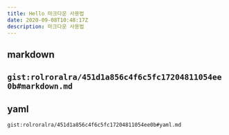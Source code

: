 ```yaml
---
title: Hello 마크다운 사용법
date: 2020-09-08T10:48:17Z
description: 마크다운 사용법
---
```


## markdown
`gist:rolroralra/451d1a856c4f6c5fc17204811054ee0b#markdown.md`
---

## yaml
`gist:rolroralra/451d1a856c4f6c5fc17204811054ee0b#yaml.md`
